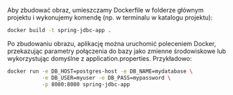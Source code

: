 Aby zbudować obraz, umieszczamy Dockerfile w folderze głównym projektu i wykonujemy komendę (np. w terminalu w katalogu projektu):
```bash
docker build -t spring-jdbc-app .
```

Po zbudowaniu obrazu, aplikację można uruchomić poleceniem Docker, przekazując parametry połączenia do bazy jako zmienne środowiskowe lub wykorzystując domyślne z application.properties. Przykładowo:
```bash
docker run -e DB_HOST=postgres-host -e DB_NAME=mydatabase \
           -e DB_USER=myuser -e DB_PASS=mypassword \
           -p 8080:8080 spring-jdbc-app
```